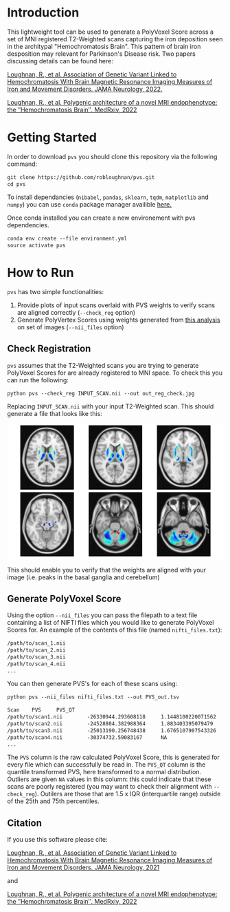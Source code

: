 # Introduction
This lightweight tool can be used to generate a PolyVoxel Score across a set of MNI registered T2-Weighted scans capturing the iron deposition seen in the architypal "Hemochromatosis Brain". This pattern of brain iron desposition may relevant for Parkinson's Disease risk. Two papers discussing details can be found here:

[Loughnan, R., et al. Association of Genetic Variant Linked to Hemochromatosis With Brain Magnetic Resonance Imaging Measures of Iron and Movement Disorders. JAMA Neurology, 2022.](https://jamanetwork.com/journals/jamaneurology/fullarticle/2794928) 

[Loughnan, R., et al. Polygenic architecture of a novel MRI endophenotype: the ″Hemochromatosis Brain″. MedRxiv, 2022](https://www.medrxiv.org/content/10.1101/2022.10.22.22281386v1) 

# Getting Started

In order to download `pvs` you should clone this repository via the following command:

```
git clone https://github.com/robloughnan/pvs.git
cd pvs
```

To install dependancies (`nibabel`, `pandas`, `sklearn`, `tqdm`, `matplotlib` and `numpy`) you can use `conda` package manager availible [here.](https://store.continuum.io/cshop/anaconda/)

Once conda installed you can create a new environement with pvs dependencies.

```
conda env create --file environment.yml
source activate pvs
```

# How to Run

`pvs` has two simple functionalities:

1.  Provide plots of input scans overlaid with PVS weights to verify scans are aligned correctly (`--check_reg` option)
2. Generate PolyVertex Scores using weights generated from [this analysis](ref) on set of images (`--nii_files` option)

## Check Registration

`pvs` assumes that the T2-Weighted scans you are trying to generate PolyVoxel Scores for are already registered to MNI space. To check this you can run the following:

```
python pvs --check_reg INPUT_SCAN.nii --out out_reg_check.jpg
```

Replacing `INPUT_SCAN.nii` with your input T2-Weighted scan. This should generate a file that looks like this:

![alt text](https://github.com/robloughnan/pvs/blob/main/mni152_reg_check.jpg?raw=true)

This should enable you to verify that the weights are aligned with your image (i.e. peaks in the basal ganglia and cerebellum)


## Generate PolyVoxel Score
Using the option `--nii_files` you can pass the filepath to a text file containing a list of NIFTI files which you would like to generate PolyVoxel Scores for. An example of the contents of this file (named `nifti_files.txt`):
```
/path/to/scan_1.nii
/path/to/scan_2.nii
/path/to/scan_3.nii
/path/to/scan_4.nii
...
```

You can then generate PVS's for each of these scans using:
```
python pvs --nii_files nifti_files.txt --out PVS_out.tsv
```
```
Scan    PVS     PVS_QT
/path/to/scan1.nii        -26330944.293608118     1.1448100220071562
/path/to/scan2.nii        -24528804.382988364     1.883403395079479
/path/to/scan3.nii        -25013190.256748438     1.6765107907543326
/path/to/scan4.nii        -30374732.59083167      NA
...
```
The `PVS` column is the raw calculated PolyVoxel Score, this is generated for every file which can successfully be read in. The `PVS_QT` column is the quantile transformed PVS, here transformed to a normal distribution. Outliers are given `NA` values in this column: this could indicate that these scans are poorly registered (you may want to check their alignment with `--check_reg`). Outilers are those that are 1.5 x IQR (interquartile range) outside of the 25th and 75th percentiles.
## Citation

If you use this software please cite:

[Loughnan, R., et al. Association of Genetic Variant Linked to Hemochromatosis With Brain Magnetic Resonance Imaging Measures of Iron and Movement Disorders. JAMA Neurology, 2021](https://jamanetwork.com/journals/jamaneurology/fullarticle/2794928) 

and 

[Loughnan, R., et al. Polygenic architecture of a novel MRI endophenotype: the ″Hemochromatosis Brain″. MedRxiv, 2022](https://www.medrxiv.org/content/10.1101/2022.10.22.22281386v1) 
